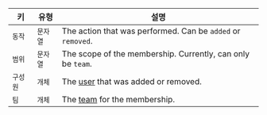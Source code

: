 | 키     | 유형    | 설명                                                          |
| ----- | ----- | ----------------------------------------------------------- |
| `동작`  | `문자열` | The action that was performed. Can be `added` or `removed`. |
| `범위`  | `문자열` | The scope of the membership. Currently, can only be `team`. |
| `구성원` | `개체`  | The [user](/v3/users/) that was added or removed.           |
| `팀`   | `개체`  | The [team](/v3/teams/) for the membership.                  |
